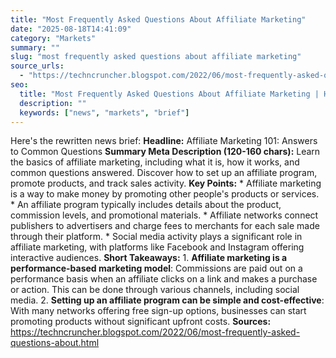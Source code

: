 ```yaml
---
title: "Most Frequently Asked Questions About Affiliate Marketing"
date: "2025-08-18T14:41:09"
category: "Markets"
summary: ""
slug: "most frequently asked questions about affiliate marketing"
source_urls:
  - "https://techncruncher.blogspot.com/2022/06/most-frequently-asked-questions-about.html"
seo:
  title: "Most Frequently Asked Questions About Affiliate Marketing | Hash n Hedge"
  description: ""
  keywords: ["news", "markets", "brief"]
---
```

Here's the rewritten news brief:  **Headline:** Affiliate Marketing 101: Answers to Common Questions  **Summary Meta Description (120-160 chars):** Learn the basics of affiliate marketing, including what it is, how it works, and common questions answered. Discover how to set up an affiliate program, promote products, and track sales activity.  **Key Points:**  * Affiliate marketing is a way to make money by promoting other people's products or services. * An affiliate program typically includes details about the product, commission levels, and promotional materials. * Affiliate networks connect publishers to advertisers and charge fees to merchants for each sale made through their platform. * Social media activity plays a significant role in affiliate marketing, with platforms like Facebook and Instagram offering interactive audiences.  **Short Takeaways:**  1. **Affiliate marketing is a performance-based marketing model**: Commissions are paid out on a performance basis when an affiliate clicks on a link and makes a purchase or action. This can be done through various channels, including social media. 2. **Setting up an affiliate program can be simple and cost-effective**: With many networks offering free sign-up options, businesses can start promoting products without significant upfront costs.  **Sources:**  https://techncruncher.blogspot.com/2022/06/most-frequently-asked-questions-about.html 
